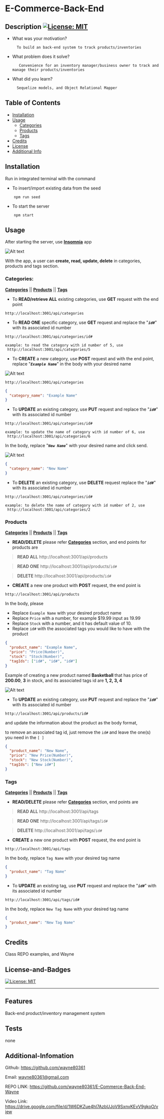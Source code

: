 # <Your-Project-Title>E-Commerce-Back-End

## Description [![License: MIT](https://img.shields.io/badge/License-MIT-yellow.svg)](https://opensource.org/licenses/MIT)

- What was your motivation?

        To build an back-end system to track products/inventories

- What problem does it solve?

         Convenience for an inventory manager/business owner to track and manage their products/inventories

- What did you learn?

        Sequelize models, and Object Relational Mapper

## Table of Contents

- [Installation](#installation)
- [Usage](#usage)
  - [Categories](#categories)
  - [Products](#products)
  - [Tags](#tags)
- [Credits](#credits)
- [License](#license-and-badges)
- [Additional Info](#additional-infomation)

## Installation

Run in integrated terminal with the command

- To insert/import existing data from the seed

```
    npm run seed
```

- To start the server

```
    npm start
```

## Usage

After starting the server, use [**Insomnia**](https://insomnia.rest/download) app

![Alt text](assets/image/Insomnia-sample.png)

With the app, a user can **create, read, update, delete** in categories, products and tags section.

### Categories:

[**Categories**](#categories) || [**Products**](#products) || [**Tags**](#tags)

- To **READ/retrieve ALL** existing categories, use **GET** request with the end point

```
http://localhost:3001/api/categories
```

- To **READ ONE** specific category, use **GET** request and replace the "**_`id#`_**" with its associated id number

```
http://localhost:3001/api/categories/id#

example: to read the category with id number of 5, use
 http://localhost:3001/api/categories/5
```

- To **CREATE** a new category, use **POST** request and with the end point, replace "**_`Example Name`_**" in the body with your desired name

![Alt text](assets/image/categories-create.png)

```
http://localhost:3001/api/categories
```

```json
{
  "category_name": "Example Name"
}
```

- To **UPDATE** an existing category, use **PUT** request and replace the "**_`id#`_**" with its associated id number

```
http://localhost:3001/api/categories/id#

example: to update the name of category with id number of 6, use
 http://localhost:3001/api/categories/6
```

In the body, replace "**_`New Name`_**" with your desired name and click send.

![Alt text](assets/image/categories-update.png)

```json
{
  "category_name": "New Name"
}
```

- To **DELETE** an existing category, use **DELETE** request replace the "**_`id#`_**" with its associated id number

```
http://localhost:3001/api/categories/id#

example: to delete the name of category with id number of 2, use
 http://localhost:3001/api/categories/2
```

### Products

[**Categories**](#categories) || [**Products**](#products) || [**Tags**](#tags)

- **READ/DELETE** please refer [**Categories**](#categories) section, and end points for products are

> **READ ALL** http://localhost:3001/api/products

> **READ ONE** http://localhost:3001/api/products/`id#`

> **DELETE** http://localhost:3001/api/products/`id#`

- **CREATE** a new one product with **POST** request, the end point is

```
http://localhost:3001/api/products
```

In the body, please

- Replace `Example Name` with your desired product name
- Replace `Price` with a number, for example $19.99 input as 19.99
- Replace `Stock` with a number, and it has default value of 10.
- Replace `id#` with the associated tags you would like to have with the product

```json
{
  "product_name": "Example Name",
  "price": "Price(Number)",
  "stock": "Stock(Number)",
  "tagIds": ["id#", "id#", "id#"]
}
```

Example of creating a new product named **Basketball** that has price of **200.00**, **3** in stock, and its associated tags id are **1, 2, 3, 4**

![Alt text](assets/image/product-post.png)

- To **UPDATE** an existing category, use **PUT** request and replace the "**_`id#`_**" with its associated id number

```
http://localhost:3001/api/products/id#
```

and update the information about the product as the body format,

to remove an associated tag id, just remove the `id#` and leave the one(s) you need in the `[ ]`

```json
{
  "product_name": "New Name",
  "price": "New Price(Number)",
  "stock": "New Stock(Number)",
  "tagIds": ["New id#"]
}
```

### Tags

[**Categories**](#categories) || [**Products**](#products) || [**Tags**](#tags)

- **READ/DELETE** please refer [**Categories**](#categories) section, end points are

> **READ ALL** http://localhost:3001/api/tags

> **READ ONE** http://localhost:3001/api/tags/`id#`

> **DELETE** http://localhost:3001/api/tags/`id#`

- **CREATE** a new one product with **POST** request, the end point is

```
http://localhost:3001/api/tags
```

In the body, replace `Tag Name` with your desired tag name

```json
{
  "product_name": "Tag Name"
}
```

- To **UPDATE** an existing tag, use **PUT** request and replace the "**_`id#`_**" with its associated id number

```
http://localhost:3001/api/tags/id#
```

In the body, replace `New Tag Name` with your desired tag name

```json
{
  "product_name": "New Tag Name"
}
```

## Credits

Class REPO examples, and Wayne

## License-and-Badges

[![License: MIT](https://img.shields.io/badge/License-MIT-yellow.svg)](https://opensource.org/licenses/MIT)

---

## Features

Back-end product/inventory management system

## Tests

none

## Additional-Infomation

Github: https://github.com/wayne80361

Email: wayne80361@gmail.com

REPO LINK: https://github.com/wayne80361/E-Commerce-Back-End-Wayne

Video Link: https://drive.google.com/file/d/1W6DKZue4hI7AzbUJoV9SxnvKEvV9gkoO/view
